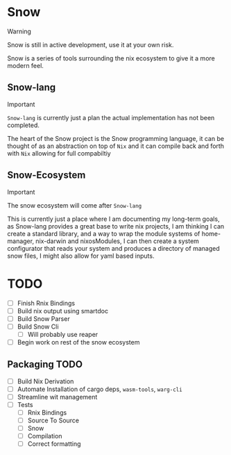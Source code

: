 # Snow

> [!WARNING] 
> Snow is still in active development, use it at your own risk.

Snow is a series of tools surrounding the nix ecosystem to give it a more modern feel.

## Snow-lang

> [!IMPORTANT]  
> `Snow-lang` is currently just a plan the actual implementation has not been completed.

The heart of the Snow project is the Snow programming language, it can be thought of as an abstraction on top of `Nix` and it can compile back and forth with `Nix` allowing for full compabiltiy

## Snow-Ecosystem

> [!IMPORTANT]  
> The snow ecosystem will come after `Snow-lang`

This is currently just a place where I am documenting my long-term goals, as Snow-lang provides a great base to write nix projects, I am thinking I can create a standard library, and a way to wrap the module systems of home-manager, nix-darwin and nixosModules, I can then create a system configurator that reads your system and produces a directory of managed snow files, I might also allow for yaml based inputs.



# TODO
+ [ ] Finish Rnix Bindings
+ [ ] Build nix output using smartdoc
+ [ ] Build Snow Parser
+ [ ] Build Snow Cli
  + [ ] Will probably use reaper
+ [ ] Begin work on rest of the snow ecosystem

## Packaging TODO
+ [ ] Build Nix Derivation
+ [ ] Automate Installation of cargo deps, `wasm-tools`, `warg-cli`
+ [ ] Streamline wit management
+ [ ] Tests
  + [ ] Rnix Bindings
  + [ ] Source To Source
  + [ ] Snow
  + [ ] Compilation
  + [ ] Correct formatting
